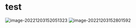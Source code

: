 # test

![image-20221203152051323](https://user-images.githubusercontent.com/48397805/205430859-ba679ad2-b09e-4b87-902c-e6defdc3b050.png)
![image-20221203152801592](https://user-images.githubusercontent.com/48397805/205430863-e38e0418-d620-4bbc-a822-90543eb0cc2e.png)

